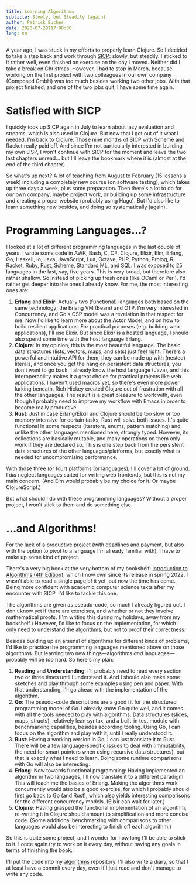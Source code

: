 ```yaml
---
title: Learning Algorithms
subtitle: Slowly, but Steadily (again)
author: Patrick Bucher
date: 2023-07-29T17:00:00
lang: en
---
```


A year ago, I was stuck in my efforts to properly learn Clojure. So I decided to
take a step back and work through [SICP](https://github.com/patrickbucher/sicp):
slowly, but steadily. I sticked to it rather well, even finished an exercise on
the day I moved. Neither did I take a break on Christmas. However, I had to stop
in March, because working on the first project with two colleagues in our own
company (Composed GmbH) was too much besides working two other jobs. With that
project finished, and one of the two jobs quit, I have some time again.

# Satisfied with SICP

I quickly took up SICP again in July to learn about lazy evaluation and streams,
which is also used in Clojure. But now that I got out of it what I needed, I'm
back to Clojure. Those nine months of SICP with Scheme and Racket really paid
off. And since I'm not particularly interested in building my own LISP, I won't
continue with SICP for the moment and leave the two last chapters unread… but
I'll leave the bookmark where it is (almost at the end of the third chapter).

So what's up next? A lot of teaching from August to February (15 lessons a week)
including a completely new course (on software testing), which takes up three
days a week, plus some preparation. Then there's a lot to do for our own
company; maybe project work, or building up some infrastructure and creating a
proper website (probably using Hugo). But I'd also like to learn something new
besides, and doing so systematically (again).

# Programming Languages…?

I looked at a lot of different programming languages in the last couple of
years. I wrote some code in AWK, Bash, C, C#, Clojure, Elixir, Elm, Erlang, Go,
Haskell, Io, Java, JavaScript, Lua, Octave, PHP, Python, Prolog, R, Racket,
Ruby, Rust, Scheme, Standard ML, and SQL. I was exposed to 25 languages in the
last, say, five years. This is very broad, but therefore also rather shallow. So
instead of picking up fresh ones (like OCaml or Perl), I'd rather get deeper
into the ones I already know. For me, the most interesting ones are:

1. **Erlang** and **Elixir**: Actually two (functional) languages both based on
   the same technology; the Erlang VM (Beam) and OTP. I'm very interested in
   Concurrency, and Go's CSP model was a revelation in that respect for me. Now
   I'd like to learn more about the Actor Model, and on how to build resilient
   applications. For practical purposes (e.g. building web applications), I'll
   use Elixir. But since Elixir is a hosted language, I should also spend some
   time with the host language Erlang.
2. **Clojure**: In my opinion, this is the most beautiful language. The basic
   data structures (lists, vectors, maps, and sets) just feel right. There's a
   powerful and intuitive API for them, they can be made up with (nested)
   literals, and once you get the hang on persistent data structures, you don't
   want to go back. I already know the host language (Java), and this
   interoperability makes it a great choice for practical projects like web
   applications. I haven't used macros yet, so there's even more power lurking
   beneath. Rich Hickey created Clojure out of frustration with all the other
   languages. The result is a great pleasure to work with, even though I
   probably need to improve my workflow with Emacs in order to become really
   productive.
3. **Rust**: Just in case Erlang/Elixir and Clojure should be too slow or too
   memory intensive for certain tasks, Rust will solve both issues. It's quite
   functional in some respects (iterators, enums, pattern matching) and, unlike
   the other languages mentioned here, strongly typed. However, its collections
   are basically mutable, and many operations on them only work if they are
   declared so. This is one step back from the persistent data structures of the
   other languages/platforms, but exactly what is needed for uncompromising
   performance.

With those three (or four) platforms (or languages), I'll cover a lot of ground.
I _did_ neglect languages suited for writing web frontends, but this is not my
main concern. (And Elm would probably be my choice for it. Or maybe
ClojureScript.)

But what should I do with these programming languages? Without a proper project,
I won't stick to them and do something else.

# …and Algorithms!

For the lack of a productive project (with deadlines and payment, but also with
the option to pivot to a language I'm already familiar with), I have to make up
some kind of project.

There's a very big book at the very bottom of my bookshelf: [Introduction to
Algorithms (4th Edition)](https://mitpress.mit.edu/9780262046305/), which I now
own since its release in spring 2022. I wasn't able to read a single page of it
yet, but now the time has come. Being more confident with academic computer
science texts after my encounter with SICP, I'd like to tackle this one.

The algorithms are given as pseudo-code, so much I already figured out. I don't
know yet if there are exercises, and whether or not they involve mathematical
proofs. (I'm writing this during my holidays, away from my bookshelf.) However,
I'd like to focus on the implementation, for which I only need to understand the
algorithms, but not to proof their correctness.

Besides building up an arsenal of algorithms for different kinds of problems,
I'd like to practice the programming languages mentioned above on those
algorithms. But learning two new things—algorithms _and_ languages—probably will
be _too_ hard. So here's my plan:

1. **Reading** and **Understanding**: I'll probably need to read every section
   two or three times until I understand it. And I should also make some
   sketches and play through some examples using pen and paper. With that
   understanding, I'll go ahead with the implementation of the algorithm.
2. **Go**: The pseudo-code descriptions are a good fit for the structured
   programming model of Go. I already know Go quite well, and it comes with all
   the tools needed to play with algorithms: Data structures (slices, maps,
   structs), relatively lean syntax, and a built-in test module with
   benchmarking capailities, besides according tooling. Using Go, I can focus on
   the algorithm and play with it, until I really understood it.
3. **Rust**: Having a working version in Go, I can just translate it to Rust.
   There will be a few language-specific issues to deal with (immutability, the
   need for smart pointers when using recursive data structures), but that is
   exactly what I need to learn. Doing some runtime comparisons with Go will
   also be interesting.
4. **Erlang**: Now towards functional programming: Having implemented an
   algorithm in two languages, I'll now translate it to a different paradigm.
   This will teach me the basics of Erlang. Making the algorithms work
   concurrently would also be a good exercise, for which I probably should first
   go back to Go (and Rust), which also yields interesting comparisons for the
   different concurrency models. (Elixir can wait for later.)
5. **Clojure**: Having grasped the functional implementation of an algorithm,
   re-writing it in Clojure should amount to simplification and more concise
   code. (Some additional benchmarking with comparisons to other languages would
   also be interesting to finish off each algorithm.)

So this is quite some project, and I wonder for how long I'll be able to stick
to it. I once again try to work on it every day, without having any goals in
terms of finishing the book.

I'll put the code into my
[algorithms](https://github.com/patrickbucher/algorithms) repository. I'll also
write a diary, so that I at least have a commit every day, even if I just read
and don't manage to write any code.
